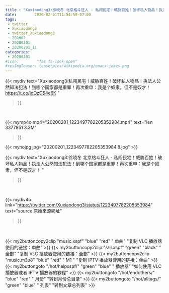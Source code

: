 ```yaml
---
title : "Xuxiaodong3:徐晓冬 北京格斗狂人 - 私闯民宅！威胁百姓！破坏私人物品！执法人公然知法犯法！到哪个国家都是重罪！再次重申：我是个奴隶，但不是奴才！ "
date:        2020-02-01T11:54:59-07:00
tags:
 - twitter
 - Xuxiaodong3
 - twitter_Xuxiaodong3
 - 202002
 - 20200201
 - 20200201_11
categories:
 - 20200201
#icon:        "fas fa-lock-open"
#resImgTeaser: teaserpics/wikipedia.org/emacs-jokes.png
---
```


{{< mydiv text="Xuxiaodong3:私闯民宅！威胁百姓！破坏私人物品！执法人公然知法犯法！到哪个国家都是重罪！再次重申：我是个奴隶，但不是奴才！ https://t.co/idOzO54e6K "
>}}
<br>


{{< mymp4o mp4="20200201_1223497782205353984.mp4"
text="len 3377851    3.3M"
>}}

{{< mynojpg jpg="20200201_1223497782205353984.8.jpg" >}}

{{< mydiv text="Xuxiaodong3:徐晓冬 北京格斗狂人 - 私闯民宅！威胁百姓！破坏私人物品！执法人公然知法犯法！到哪个国家都是重罪！再次重申：我是个奴隶，但不是奴才！ "
>}}
<br>

{{< mydiv4o link="https://twitter.com/Xuxiaodong3/status/1223497782205353984"
text="source 原始來源網址"
>}}


<br>



{{< my2buttoncopy2clip "music.xspf"        "blue"   "red"    " 单曲"  "复制 VLC 播放器使用的链接：单曲" >}} {{< my2buttoncopy2clip "/all.xspf"         "green"  "black"  " 全部"  "复制 VLC 播放器使用的链接：全部" >}} {{< my2buttoncopy2clip "music.m3u8"        "blue"   "red"    " M1 "    "复制 IPTV 播放器使用的链接：单曲" >}} {{< my2buttongoto      "/hot/helpxspf/"    "green"  "blue"   " 播放器" "如何使用 VLC 播放器或者 IPTV 播放器的教程" >}} {{< my2buttongoto      "/hot/endothers/"   "blue"   "red"    " 月份"   "转到月份总目录" >}} {{< my2buttongoto      "/hot/alltags/"     "green"  "blue"   " 列表"   "转到文章总列表" >}} 
